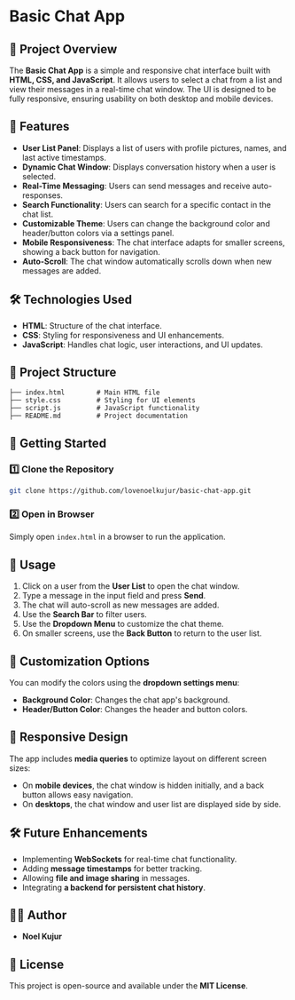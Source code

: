 # Basic Chat App

## 📌 Project Overview
The **Basic Chat App** is a simple and responsive chat interface built with **HTML, CSS, and JavaScript**. It allows users to select a chat from a list and view their messages in a real-time chat window. The UI is designed to be fully responsive, ensuring usability on both desktop and mobile devices.

## 🎯 Features
- **User List Panel**: Displays a list of users with profile pictures, names, and last active timestamps.
- **Dynamic Chat Window**: Displays conversation history when a user is selected.
- **Real-Time Messaging**: Users can send messages and receive auto-responses.
- **Search Functionality**: Users can search for a specific contact in the chat list.
- **Customizable Theme**: Users can change the background color and header/button colors via a settings panel.
- **Mobile Responsiveness**: The chat interface adapts for smaller screens, showing a back button for navigation.
- **Auto-Scroll**: The chat window automatically scrolls down when new messages are added.

## 🛠️ Technologies Used
- **HTML**: Structure of the chat interface.
- **CSS**: Styling for responsiveness and UI enhancements.
- **JavaScript**: Handles chat logic, user interactions, and UI updates.

## 📁 Project Structure
```
├── index.html        # Main HTML file
├── style.css         # Styling for UI elements
├── script.js         # JavaScript functionality
├── README.md         # Project documentation
```

## 🚀 Getting Started
### 1️⃣ Clone the Repository
```bash
git clone https://github.com/lovenoelkujur/basic-chat-app.git
```
### 2️⃣ Open in Browser
Simply open `index.html` in a browser to run the application.

## 📜 Usage
1. Click on a user from the **User List** to open the chat window.
2. Type a message in the input field and press **Send**.
3. The chat will auto-scroll as new messages are added.
4. Use the **Search Bar** to filter users.
5. Use the **Dropdown Menu** to customize the chat theme.
6. On smaller screens, use the **Back Button** to return to the user list.

## 🎨 Customization Options
You can modify the colors using the **dropdown settings menu**:
- **Background Color**: Changes the chat app's background.
- **Header/Button Color**: Changes the header and button colors.

## 📱 Responsive Design
The app includes **media queries** to optimize layout on different screen sizes:
- On **mobile devices**, the chat window is hidden initially, and a back button allows easy navigation.
- On **desktops**, the chat window and user list are displayed side by side.

## 🛠️ Future Enhancements
- Implementing **WebSockets** for real-time chat functionality.
- Adding **message timestamps** for better tracking.
- Allowing **file and image sharing** in messages.
- Integrating **a backend for persistent chat history**.

## 👨‍💻 Author
- **Noel Kujur**

## 📜 License
This project is open-source and available under the **MIT License**.


